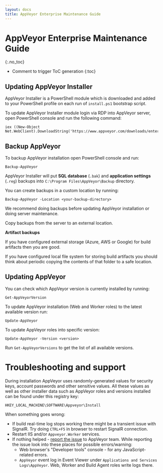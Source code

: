 ```yaml
---
layout: docs
title: AppVeyor Enterprise Maintenance Guide
---
```


<!-- markdownlint-disable MD022 MD032 -->
# AppVeyor Enterprise Maintenance Guide
{:.no_toc}

* Comment to trigger ToC generation
{:toc}
<!-- markdownlint-enable MD022 MD032 -->

## Updating AppVeyor Installer

AppVeyor Installer is a PowerShell module which is downloaded and added to your PowerShell profile on each run of `install.ps1` bootstrap script.

To update AppVeyor Installer module login via RDP into AppVeyor server, open PowerShell console and run the following command:

```posh
iex ((New-Object Net.WebClient).DownloadString('https://www.appveyor.com/downloads/enterprise/install.ps1'))
```

## Backup AppVeyor

To backup AppVeyor installation open PowerShell console and run:

```posh
Backup-AppVeyor
```

AppVeyor Installer will put **SQL database** (`.bak`) and **application settings** (`.reg`) backups into `C:\Program Files\AppVeyor\Backup` directory.

You can create backups in a custom location by running:

```posh
Backup-AppVeyor -Location <your-backup-directory>
```

We recommend doing backups before updating AppVeyor installation or doing server maintenance.

Copy backups from the server to an external location.

**Artifact backups**

If you have configured external storage (Azure, AWS or Google) for build artifacts then you are good.

If you have configured local file system for storing build artifacts you should think about periodic copying the contents of that folder to a safe location.


## Updating AppVeyor

You can check which AppVeyor version is currently installed by running:

```posh
Get-AppVeyorVersion
```

To update AppVeyor installation (Web and Worker roles) to the latest available version run:

```posh
Update-AppVeyor
```

To update AppVeyor roles into specific version:

```posh
Update-AppVeyor -Version <version>
```

Run `Get-AppVeyorVersions` to get the list of all available versions.


# Troubleshooting and support

During installation AppVeyor uses randomly-generated values for security keys, account passwords and other sensitive values. All these values as well as other installer data such as AppVeyor roles and versions installed can be found under this registry key:

    HKEY_LOCAL_MACHINE\SOFTWARE\Appveyor\Install

When something goes wrong:

* If build real-time log stops working there might be a transient issue with SignalR. Try doing `CTRL+F5` in browser to restart SignalR connection.
* Restart IIS and/or `Appveyor.Worker` services.
* If nothing helped - [report the issue](/support/) to AppVeyor team. While reporting the issue look into these places for possible errors/warning:
    * Web browser's "Developer tools" console - for any JavaScript-related errors.
    * `AppVeyor` event log in Event Viewer under `Applications and Services Logs\AppVeyor`. Web, Worker and Build Agent roles write logs there.